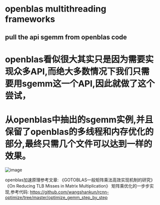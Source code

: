 # openblas multithreading frameworks 
## pull the api sgemm from openblas code

# openblas看似很大其实只是因为需要实现众多API,而绝大多数情况下我们只需要用sgemm这一个API,因此就做了这个尝试，
# 从openblas中抽出的sgemm实例,并且保留了openblas的多线程和内存优化的部分,最终只需几个文件可以达到一样的效果。

![image](https://github.com/wangshankun/rcnn-optimize/blob/master/level_thread/readme.jpg)

  openblas加速原理参考文章:
     《GOTOBLAS一般矩阵乘法高效实现机制的研究》
     《On Reducing TLB Misses in Matrix Multiplication》
  矩阵乘优化的一步步实现,参考代码:
      https://github.com/wangshankun/rcnn-optimize/tree/master/optimize_gemm_step_by_step
      
  
   
